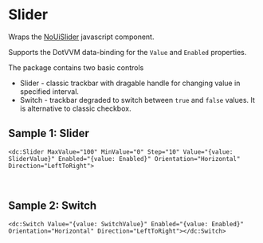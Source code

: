# Slider

Wraps the [NoUiSlider](https://refreshless.com/nouislider/) javascript component. 

Supports the DotVVM data-binding for the `Value` and `Enabled` properties.

The package contains two basic controls

- Slider - classic trackbar with dragable handle for changing value in specified interval.
- Switch - trackbar degraded to switch between `true` and `false` values. It is alternative to classic checkbox.


## Sample 1: Slider

```DOTHTML
<dc:Slider MaxValue="100" MinValue="0" Step="10" Value="{value: SliderValue}" Enabled="{value: Enabled}" Orientation="Horizontal" Direction="LeftToRight">
```

<br />

## Sample 2: Switch

```DOTHTML
<dc:Switch Value="{value: SwitchValue}" Enabled="{value: Enabled}" Orientation="Horizontal" Direction="LeftToRight"></dc:Switch>
```